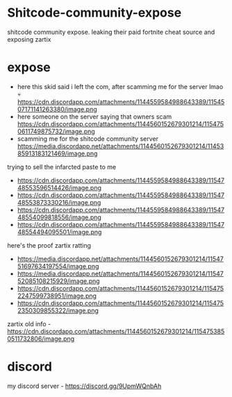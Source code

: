 # Shitcode-community-expose
shitcode community expose. leaking their paid fortnite cheat source and exposing zartix


# expose
- here this skid said i left the com, after scamming me for the server lmao :skull:
https://cdn.discordapp.com/attachments/1144559584988643389/1154507171141263380/image.png
- here someone on the server saying that owners scam
https://cdn.discordapp.com/attachments/1144560152679301214/1154750611749875732/image.png
- scamming me for the shitcode community server
https://media.discordapp.net/attachments/1144560152679301214/1145385913183121469/image.png

trying to sell the infarcted paste to me
- https://cdn.discordapp.com/attachments/1144559584988643389/1154748553596514426/image.png
- https://cdn.discordapp.com/attachments/1144559584988643389/1154748553873330216/image.png
- https://cdn.discordapp.com/attachments/1144559584988643389/1154748554099818556/image.png
- https://cdn.discordapp.com/attachments/1144559584988643389/1154748554494095501/image.png
 
here's the proof zartix ratting
- https://media.discordapp.net/attachments/1144560152679301214/1154751697634197554/image.png
- https://media.discordapp.net/attachments/1144560152679301214/1154752085108215929/image.png
- https://cdn.discordapp.com/attachments/1144560152679301214/1154752247599738951/image.png
- https://cdn.discordapp.com/attachments/1144560152679301214/1154752350309855322/image.png

zartix old info - https://cdn.discordapp.com/attachments/1144560152679301214/1154753850511732806/image.png

# discord
my discord server - https://discord.gg/9UpmWQnbAh
